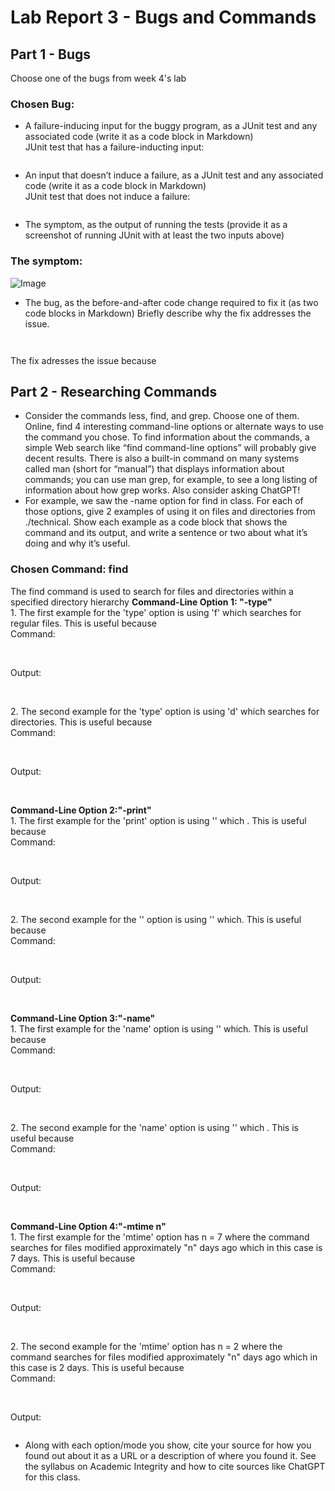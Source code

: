 # Lab Report 3 - Bugs and Commands
## Part 1 - Bugs
Choose one of the bugs from week 4's lab
### Chosen Bug: 
- A failure-inducing input for the buggy program, as a JUnit test and any associated code (write it as a code block in Markdown)
<br>JUnit test that has a failure-inducting input:
``` java

```
- An input that doesn’t induce a failure, as a JUnit test and any associated code (write it as a code block in Markdown)
<br>JUnit test that does not induce a failure: 
``` java

```
- The symptom, as the output of running the tests (provide it as a screenshot of running JUnit with at least the two inputs above)
### The symptom:
![Image]()
- The bug, as the before-and-after code change required to fix it (as two code blocks in Markdown)
Briefly describe why the fix addresses the issue.
``` java

```

``` java

```
The fix adresses the issue because 
## Part 2 - Researching Commands
- Consider the commands less, find, and grep. Choose one of them. Online, find 4 interesting command-line options or alternate ways to use the command you chose. To find information about the commands, a simple Web search like “find command-line options” will probably give decent results. There is also a built-in command on many systems called man (short for “manual”) that displays information about commands; you can use man grep, for example, to see a long listing of information about how grep works. Also consider asking ChatGPT!
- For example, we saw the -name option for find in class. For each of those options, give 2 examples of using it on files and directories from ./technical. Show each example as a code block that shows the command and its output, and write a sentence or two about what it’s doing and why it’s useful.
### Chosen Command: find
The find command is used to search for files and directories within a specified directory hierarchy
__Command-Line Option 1: "-type"__
<br>1. The first example for the 'type' option is using 'f' which searches for regular files. This is useful because 
<br>Command:
```
```
<br>Output:
```
```
<br>2. The second example for the 'type' option is using 'd' which searches for directories. This is useful because 
<br>Command:
```
```
<br>Output:
```
```
<br> __Command-Line Option 2:"-print"__
<br>1. The first example for the 'print' option is using '' which . This is useful because 
<br>Command:
```
```
<br>Output:
```
```
<br>2. The second example for the '' option is using '' which. This is useful because 
<br>Command:
```
```
<br>Output:
```
```
<br> __Command-Line Option 3:"-name"__
<br>1. The first example for the 'name' option is using '' which. This is useful because 
<br>Command:
```
```
<br>Output:
```
```
<br>2. The second example for the 'name' option is using '' which . This is useful because 
<br>Command:
```
```
<br>Output:
```
```
<br> __Command-Line Option 4:"-mtime n"__
<br>1. The first example for the 'mtime' option has n = 7 where the command searches for files modified approximately "n" days ago which in this case is 7 days. This is useful because 
<br>Command:
```
```
<br>Output:
```
```
<br>2. The second example for the 'mtime' option has n = 2 where the command searches for files modified approximately "n" days ago which in this case is 2 days. This is useful because 
<br>Command:
```
```
<br>Output:
```
```
- Along with each option/mode you show, cite your source for how you found out about it as a URL or a description of where you found it. See the syllabus on Academic Integrity and how to cite sources like ChatGPT for this class.
